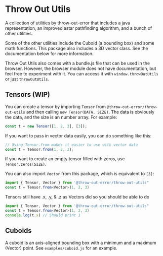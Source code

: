 # Throw Out Utils

A collection of utilities by throw-out-error that includes a java representation, an improved astar pathfinding algorithm, and a bunch of other utilities.

Some of the other utilities include the Cuboid (a bounding box) and some math functions. This package also includes a 3D vector class. See the documentation below for more information.

Throw Out Utils also comes with a bundle.js file that can be used in the browser. However, the browser module does not have documentation, but feel free to experiment with it. You can access it with `window.throwOutUtils` or just `throwOutUtils`.

## Tensors (WIP)

You can create a tensor by importing `Tensor` from `@throw-out-error/throw-out-utils` and then calling `new Tensor(DATA, SIZE)`. The data is obviously the data, and the size is an number array. For example:

```ts
const t = new Tensor([1, 2, 3], [3]);
```

If you want to pass in vector data easily, you can do something like this:

```ts
// Using Tensor.from makes it easier to use with vector data
const t = Tensor.from(1, 2, 3);
```

If you want to create an empty tensor filled with zeros, use `Tensor.zeros(SIZE)`.

You can also import `Vector` from this package, which is equivalent to `[3]`:

```ts
import { Tensor, Vector } from '@throw-out-error/throw-out-utils"
const t = Tensor.from<Vector>(1, 2, 3)
```

Tensors still have .x, .y, & .z as Vectors did so you should be able to do
```ts
import { Tensor, Vector } from '@throw-out-error/throw-out-utils"
const t = Tensor.from<Vector>(1, 2, 3)
console.log(t.x) // Should print 1
```

## Cuboids

A cuboid is an axis-aligned bounding box with a minimum and a maximum (Vector) point. See `examples/cuboid.js` for an example.
